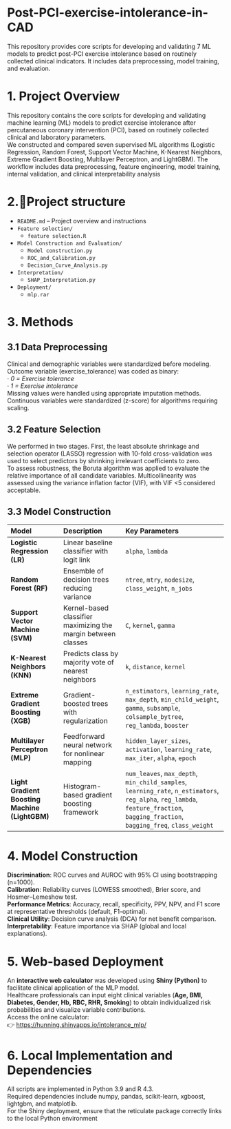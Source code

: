 # Post-PCI-exercise-intolerance-in-CAD
This repository provides core scripts for developing and validating 7 ML models to predict post-PCI exercise intolerance based on routinely collected clinical indicators. It includes data preprocessing, model training, and evaluation.
# 1. Project Overview
  This repository contains the core scripts for developing and validating machine learning (ML) models to predict exercise intolerance after percutaneous coronary intervention (PCI), based on routinely collected clinical and laboratory parameters.  
  We constructed and compared seven supervised ML algorithms (Logistic Regression, Random Forest, Support Vector Machine, K-Nearest Neighbors, Extreme Gradient Boosting, Multilayer Perceptron, and LightGBM). The workflow includes data preprocessing, feature engineering, model training, internal validation, and clinical interpretability analysis

# 2.📁Project structure

- `README.md` – Project overview and instructions
- `Feature selection/`
  - `feature selection.R`
- `Model Construction and Evaluation/`
  - `Model construction.py`
  - `ROC_and_Calibration.py`
  - `Decision_Curve_Analysis.py` 
- `Interpretation/`
  - `SHAP_Interpretation.py` 
- `Deployment/`
  - `mlp.rar`

# 3. Methods
## 3.1 Data Preprocessing
Clinical and demographic variables were standardized before modeling.  
Outcome variable (exercise_tolerance) was coded as binary:  
· _0 = Exercise tolerance_  
· _1 = Exercise intolerance_    
Missing values were handled using appropriate imputation methods.  
Continuous variables were standardized (z-score) for algorithms requiring scaling.  
## 3.2 Feature Selection
We performed in two stages. First, the least absolute shrinkage and selection operator (LASSO) regression with 10-fold cross-validation was used to select predictors by shrinking irrelevant coefficients to zero.   
To assess robustness, the Boruta algorithm was applied to evaluate the relative importance of all candidate variables. Multicollinearity was assessed using the variance inflation factor (VIF), with VIF <5 considered acceptable.  
## 3.3 Model Construction
| Model                                          | Description                                                   | Key Parameters                                                                                                                                                                     |
| :--------------------------------------------- | :------------------------------------------------------------ | :--------------------------------------------------------------------------------------------------------------------------------------------------------------------------------- |
| **Logistic Regression (LR)**                   | Linear baseline classifier with logit link                    | `alpha`, `lambda`                                                                                                                                                                  |
| **Random Forest (RF)**                         | Ensemble of decision trees reducing variance                  | `ntree`, `mtry`, `nodesize`, `class_weight`, `n_jobs`                                                                                                                              |
| **Support Vector Machine (SVM)**               | Kernel-based classifier maximizing the margin between classes | `C`, `kernel`, `gamma`                                                                                                                                                             |
| **K-Nearest Neighbors (KNN)**                  | Predicts class by majority vote of nearest neighbors          | `k`, `distance`, `kernel`                                                                                                                                                          |
| **Extreme Gradient Boosting (XGB)**            | Gradient-boosted trees with regularization                    | `n_estimators`, `learning_rate`, `max_depth`, `min_child_weight`, `gamma`, `subsample`, `colsample_bytree`, `reg_lambda`, `booster`                                                |
| **Multilayer Perceptron (MLP)**                | Feedforward neural network for nonlinear mapping              | `hidden_layer_sizes`, `activation`, `learning_rate`, `max_iter`, `alpha`, `epoch`                                                                                                  |
| **Light Gradient Boosting Machine (LightGBM)** | Histogram-based gradient boosting framework                   | `num_leaves`, `max_depth`, `min_child_samples`, `learning_rate`, `n_estimators`, `reg_alpha`, `reg_lambda`, `feature_fraction`, `bagging_fraction`, `bagging_freq`, `class_weight` |

# 4. Model Construction
**Discrimination**: ROC curves and AUROC with 95% CI using bootstrapping (n=1000).  
**Calibration**: Reliability curves (LOWESS smoothed), Brier score, and Hosmer–Lemeshow test.  
**Performance Metrics**: Accuracy, recall, specificity, PPV, NPV, and F1 score at representative thresholds (default, F1-optimal).  
**Clinical Utility**: Decision curve analysis (DCA) for net benefit comparison.  
**Interpretability**: Feature importance via SHAP (global and local explanations).  

# 5. Web-based Deployment
An **interactive web calculator** was developed using **Shiny (Python)** to facilitate clinical application of the MLP model.  
Healthcare professionals can input eight clinical variables (**Age, BMI, Diabetes, Gender, Hb, RBC, RHR, Smoking**) to obtain individualized risk probabilities and visualize variable contributions.  
Access the online calculator:  
👉 https://hunning.shinyapps.io/intolerance_mlp/

# 6. Local Implementation and Dependencies
All scripts are implemented in Python 3.9 and R 4.3.  
Required dependencies include numpy, pandas, scikit-learn, xgboost, lightgbm, and matplotlib.  
For the Shiny deployment, ensure that the reticulate package correctly links to the local Python environment  
